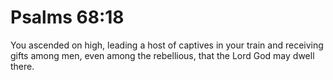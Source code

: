 # Psalms 68:18

You ascended on high, leading a host of captives in your train and receiving gifts among men, even among the rebellious, that the Lord God may dwell there.
